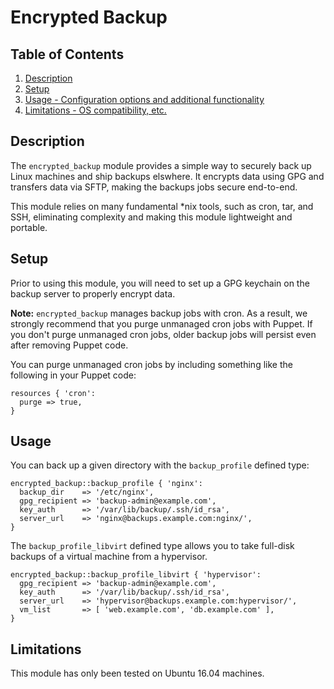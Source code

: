 # Encrypted Backup

## Table of Contents

1. [Description](#description)
2. [Setup](#setup)
3. [Usage - Configuration options and additional functionality](#usage)
4. [Limitations - OS compatibility, etc.](#limitations)

## Description

The `encrypted_backup` module provides a simple way to securely back up Linux machines and ship backups elswhere. It encrypts data using GPG and transfers data via SFTP, making the backups jobs secure end-to-end.

This module relies on many fundamental *nix tools, such as cron, tar, and SSH, eliminating complexity and making this module lightweight and portable.

## Setup

Prior to using this module, you will need to set up a GPG keychain on the backup server to properly encrypt data.

**Note:** `encrypted_backup` manages backup jobs with cron. As a result, we strongly recommend that you purge unmanaged cron jobs with Puppet. If you don't purge unmanaged cron jobs, older backup jobs will persist even after removing Puppet code.

You can purge unmanaged cron jobs by including something like the following in your Puppet code:

```puppet
resources { 'cron':
  purge => true,
}
```

## Usage

You can back up a given directory with the `backup_profile` defined type:

```puppet
encrypted_backup::backup_profile { 'nginx':
  backup_dir    => '/etc/nginx',
  gpg_recipient => 'backup-admin@example.com',
  key_auth      => '/var/lib/backup/.ssh/id_rsa',
  server_url    => 'nginx@backups.example.com:nginx/',
}
```

The `backup_profile_libvirt` defined type allows you to take full-disk backups of a virtual machine from a hypervisor.

```puppet
encrypted_backup::backup_profile_libvirt { 'hypervisor':
  gpg_recipient => 'backup-admin@example.com',
  key_auth      => '/var/lib/backup/.ssh/id_rsa',
  server_url    => 'hypervisor@backups.example.com:hypervisor/',
  vm_list       => [ 'web.example.com', 'db.example.com' ],
}
```

## Limitations

This module has only been tested on Ubuntu 16.04 machines.
